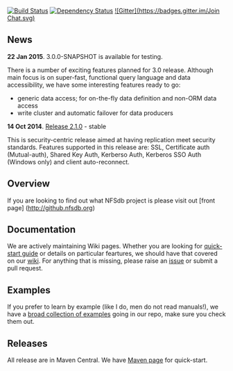 [![Build Status](https://secure.travis-ci.org/NFSdb/nfsdb.png?branch=master)](http://travis-ci.org/NFSdb/nfsdb)
[![Dependency Status](https://www.versioneye.com/user/projects/5439d968b2a9c527fe00027c/badge.svg?style=flat)](https://www.versioneye.com/user/projects/5439d968b2a9c527fe00027c)
[![Gitter](https://badges.gitter.im/Join Chat.svg)](https://gitter.im/NFSdb/nfsdb?utm_source=badge&utm_medium=badge&utm_campaign=pr-badge&utm_content=badge)

## News

__22 Jan 2015__.  3.0.0-SNAPSHOT is available for testing.

There is a number of exciting features planned for 3.0 release. Although main focus is on super-fast, functional query language and data accessibility, we have some interesting features ready to go:

- generic data access; for on-the-fly data definition and non-ORM data access
- write cluster and automatic failover for data producers

__14 Oct 2014__.  [Release 2.1.0](http://github.nfsdb.org/release-notes/) - stable

This is security-centric release aimed at having replication meet security standards. Features supported in this release are: SSL, Certificate auth (Mutual-auth), Shared Key Auth, Kerberso Auth, Kerberos SSO Auth (Windows only) and client auto-reconnect.

## Overview

If you are looking to find out what NFSdb project is please visit out [front page] (http://github.nfsdb.org)

## Documentation

We are actively maintaining Wiki pages. Whether you are looking for [quick-start guide](https://github.com/NFSdb/nfsdb/wiki/Getting-started) or details on particular feartures, we should have that covered on our [wiki](https://github.com/NFSdb/nfsdb/wiki). For anything that is missing, please raise an [issue](https://github.com/NFSdb/nfsdb/issues) or submit a pull request.

## Examples

If you prefer to learn by example (like I do, men do not read manuals!), we have a [broad collection of examples](https://github.com/NFSdb/nfsdb/tree/master/nfsdb-examples/src/main/java/org/nfsdb/examples) going in our repo, make sure you check them out.

## Releases

All release are in Maven Central. We have [Maven page](http://github.nfsdb.org/maven/) for quick-start.
